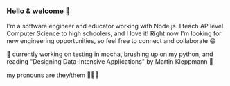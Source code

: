 ### Hello & welcome 👋

<!--
**emeshnick/emeshnick** is a ✨ _special_ ✨ repository because its `README.md` (this file) appears on your GitHub profile.

Here are some ideas to get you started:

- 🔭 I’m currently working on ...
- 🌱 I’m currently learning ...
- 👯 I’m looking to collaborate on ...
- 🤔 I’m looking for help with ...
- 💬 Ask me about ...
- 📫 How to reach me: ...
- 😄 Pronouns: ...
- ⚡ Fun fact: ...
-->

I'm a software engineer and educator working with Node.js. I teach AP level Computer Science to high schoolers, and I love it! Right now I'm looking for new engineering opportunities, so feel free to connect and collaborate 😄

🌱 currently working on testing in mocha, brushing up on my python, and reading "Designing Data-Intensive Applications" by Martin Kleppmann 🌱

my pronouns are they/them 👩🏻‍💻 



